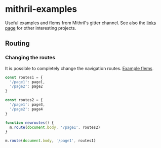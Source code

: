 # mithril-examples
Useful examples and flems from Mithril's gitter channel. See also the [links page](https://github.com/erikvullings/mithril-examples/blob/master/links.md) for other interesting projects.

## Routing

### Changing the routes

It is possible to completely change the navigation routes. [Example flems](https://flems.io/#0=N4IgZglgNgpgziAXAbVAOwIYFsZJAOgAsAXLKEAGhAGMB7NYmBvEAXwvW10QICsEqdBk2J4hcYgAIADhgDmMAIySAvJOAAdNJMkA3CDADuiSQAoAlKoB8WnTqymA5ABMIuxxVt37T6R8mOsgqKjuae2t6SDo4ARgCuxMT0-sD01FAQ1ADWJhbWUfgATrQJMPhwMMROAPRBMABMoewBSTLyMJKNYV7e0fGJyRTqaRnZuZYqVpJoRsWlcBbNjtSEGGgKknOMcKE9kuZarFpa4lJ19arqXvpG49Z70a7u4ZFRvv6B7V0vkX0JSWgUiNMjkzBMplgiiVGOVKjU6iFzEtWnVJIi9gc0Ec0Cd6BI2goAMyXTQRG7GMH3CI+FxuDx7Gl+IafImhH69Jz9AFAtDpEF3SYFLZlCpVRy1L5NZko9qSAAsu2p+0Ox15eLO7TlJOuBgpeUmDycT3pSsZHzqCu6presX+g2GvNGoP1EKhpVhYolwSlLVoBI6hMV3kx2NxaHxwrgyjUpJ04oRjhMCJ+8clSa+KpxavDUkjFxjXlT3vTRJTXoaif9cszWjAcV5xAg9Gms2h8DysaFbdMzlo1DiOAY+BitGcAE9meWQkM8yHVZDhT2+wORMPRxOAlP-JHFJjKCAKrBqI28Xg5QA2RAABjYHBAmBweHw1DgAho9EYzB4bAAulQMmgWQICgnCPjwWAQMQhCFNA+5xIU5A8CQxDSHAiDVNU9bSFkcjPrQWDVBBUEwVAAACij4BR56EZB0HQPg-D7sQY7SNwB7UDB0iiOwoFsTEr5wQheDIah6GYWg2G4XQBH8XA5H4AArJR1SyQxb7MaxeBwBxEBcb+rBAA).

```js
const routes1 = {
  '/page1': page1,
  '/page2': page2
}

const routes2 = {
  '/page1': page3,
  '/page2': page4
}

function newroutes() {
  m.route(document.body, '/page1', routes2)
}

m.route(document.body, '/page1', routes1)
```
